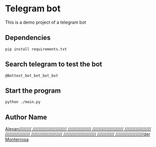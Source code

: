 # Telegram bot

This is a demo project of a telegram bot

## Dependencies

```
pip install requirements.txt
```

## Search telegram to test the bot

```
@Bottest_bot_bot_bot_bot
```

## Start the program

```
python ./main.py
```

## Author Name

[Alexan////////
//////////////////////
///////////////
////////////////////
/////////////////
////////////////
////////////////////
/////////////////////
///////////
//////////////////der Monterrosa](https://github.com/Alex108-lab)
